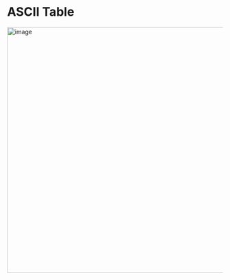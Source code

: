 # ASCII Table

<img width="574" alt="image" src="https://user-images.githubusercontent.com/70385488/225654958-e3e7343e-0bf1-4baf-9fe7-f0ea16779d73.png">

